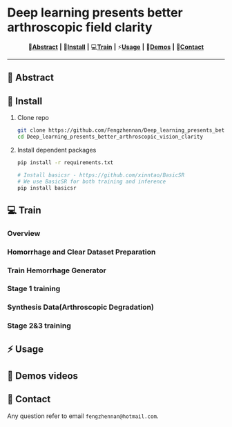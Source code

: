 # Deep learning presents better arthroscopic field clarity

<div align="center">

📑[**Abstract**](#-abstract) **|** 🔧[**Install**](#-dependencies-and-installation)  **|** 💻[**Train**](#-train) **|** ⚡[**Usage**](#-inference)  **|** 👀[**Demos**](#-demo-videos) **|** 📧[**Contact**](#-contact)

</div>

---

<!---------------------------------- Abstract --------------------------->
## 📑 Abstract

<!---------------------------------- Install ---------------------------->
## 🔧 Install
1. Clone repo
    ```bash
    git clone https://github.com/Fengzhennan/Deep_learning_presents_better_arthroscopic_vision_clarity.git
    cd Deep_learning_presents_better_arthroscopic_vision_clarity
    ```
2. Install dependent packages
    ```bash
    pip install -r requirements.txt
    
    # Install basicsr - https://github.com/xinntao/BasicSR
    # We use BasicSR for both training and inference
    pip install basicsr
    ```
<!----------------------------------  Train  ---------------------------->
## 💻 Train
### Overview
### Homorrhage and Clear Dataset Preparation
### Train Hemorrhage Generator
### Stage 1 training
### Synthesis Data(Arthroscopic Degradation)
### Stage 2&3 training
<!----------------------------------  Usage  ---------------------------->
## ⚡ Usage

<!----------------------------------  Usage  ---------------------------->
## 👀 Demos videos

<!---------------------------------- Contact ---------------------------->
## 📧 Contact
Any question refer to email `fengzhennan@hotmail.com`.
